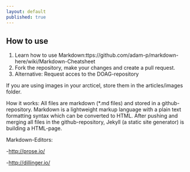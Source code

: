 ```yaml
---
layout: default
published: true
---
```






## How to use



1. Learn how to use Markdown:ttps://github.com/adam-p/markdown-here/wiki/Markdown-Cheatsheet
2. Fork the repository, make your changes and create a pull request.
3. Alternative: Request acces to the DOAG-repository

If you are using images in your arcticel, store them in the articles/images folder.

How it works:
All files are markdown (*.md files) and stored in a github-repository. Markdown is a lightweight markup language with a plain text formatting syntax which can be converted to HTML.
After pushing and merging all files in the github-repository, Jekyll (a static site generator) is building a HTML-page.

Markdown-Editors:

-http://prose.io/

-http://dillinger.io/
